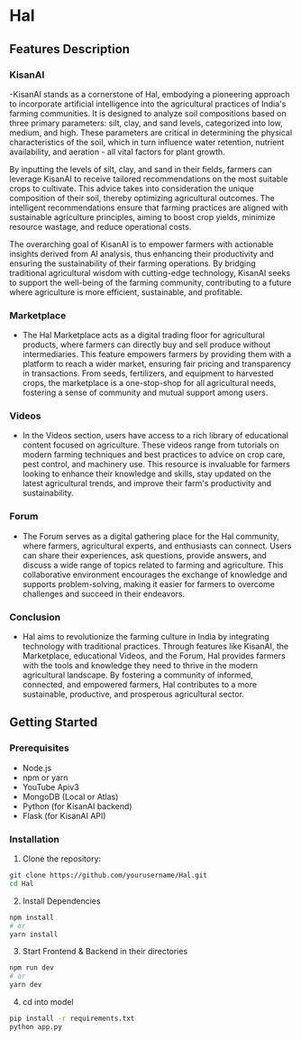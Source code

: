 # Hal

## Features Description

### KisanAI
-KisanAI stands as a cornerstone of Hal, embodying a pioneering approach to incorporate artificial intelligence into the agricultural practices of India's farming communities. It is designed to analyze soil compositions based on three primary parameters: silt, clay, and sand levels, categorized into low, medium, and high. These parameters are critical in determining the physical characteristics of the soil, which in turn influence water retention, nutrient availability, and aeration - all vital factors for plant growth.

By inputting the levels of silt, clay, and sand in their fields, farmers can leverage KisanAI to receive tailored recommendations on the most suitable crops to cultivate. This advice takes into consideration the unique composition of their soil, thereby optimizing agricultural outcomes. The intelligent recommendations ensure that farming practices are aligned with sustainable agriculture principles, aiming to boost crop yields, minimize resource wastage, and reduce operational costs.

The overarching goal of KisanAI is to empower farmers with actionable insights derived from AI analysis, thus enhancing their productivity and ensuring the sustainability of their farming operations. By bridging traditional agricultural wisdom with cutting-edge technology, KisanAI seeks to support the well-being of the farming community, contributing to a future where agriculture is more efficient, sustainable, and profitable.

### Marketplace
- The Hal Marketplace acts as a digital trading floor for agricultural products, where farmers can directly buy and sell produce without intermediaries. This feature empowers farmers by providing them with a platform to reach a wider market, ensuring fair pricing and transparency in transactions. From seeds, fertilizers, and equipment to harvested crops, the marketplace is a one-stop-shop for all agricultural needs, fostering a sense of community and mutual support among users.

### Videos
- In the Videos section, users have access to a rich library of educational content focused on agriculture. These videos range from tutorials on modern farming techniques and best practices to advice on crop care, pest control, and machinery use. This resource is invaluable for farmers looking to enhance their knowledge and skills, stay updated on the latest agricultural trends, and improve their farm's productivity and sustainability.

### Forum
- The Forum serves as a digital gathering place for the Hal community, where farmers, agricultural experts, and enthusiasts can connect. Users can share their experiences, ask questions, provide answers, and discuss a wide range of topics related to farming and agriculture. This collaborative environment encourages the exchange of knowledge and supports problem-solving, making it easier for farmers to overcome challenges and succeed in their endeavors.

### Conclusion
- Hal aims to revolutionize the farming culture in India by integrating technology with traditional practices. Through features like KisanAI, the Marketplace, educational Videos, and the Forum, Hal provides farmers with the tools and knowledge they need to thrive in the modern agricultural landscape. By fostering a community of informed, connected, and empowered farmers, Hal contributes to a more sustainable, productive, and prosperous agricultural sector.

## Getting Started

### Prerequisites

- Node.js
- npm or yarn
- YouTube Apiv3
- MongoDB (Local or Atlas)
- Python (for KisanAI backend)
- Flask (for KisanAI API)

### Installation

1. Clone the repository:
```bash
git clone https://github.com/yourusername/Hal.git
cd Hal
```
2. Install Dependencies
```bash
npm install
# or
yarn install
```
3. Start Frontend & Backend in their directories
```bash
npm run dev
# or
yarn dev
```
4. cd into model
```bash
pip install -r requirements.txt
python app.py
```




